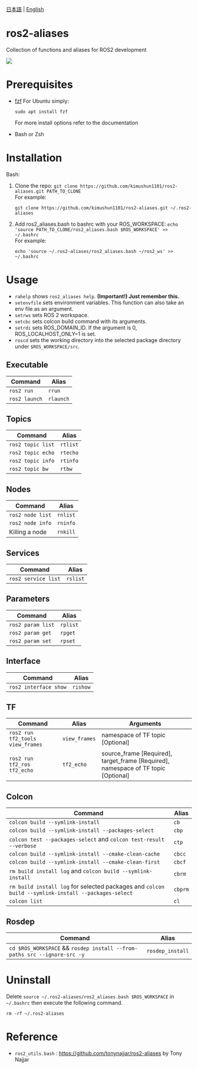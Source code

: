 [日本語](/README-ja.md) | [English](/README.md)

# ros2-aliases
Collection of functions and aliases for ROS2 development

![](https://github.com/tonynajjar/ros2-aliases/blob/main/usage.gif)

# Prerequisites

- [fzf](https://github.com/junegunn/fzf#installation)
  For Ubuntu simply: 
  ```
  sudo apt install fzf
  ```
  For more install options refer to the documentation

- Bash or Zsh

# Installation
Bash:
1. Clone the repo: `git clone https://github.com/kimushun1101/ros2-aliases.git PATH_TO_CLONE`  
    For example:
    ```
    git clone https://github.com/kimushun1101/ros2-aliases.git ~/.ros2-aliases
    ```
2. Add ros2_aliases.bash to bashrc with your ROS_WORKSPACE: `echo 'source PATH_TO_CLONE/ros2_aliases.bash $ROS_WORKSPACE' >> ~/.bashrc`  
    For example:
    ```
    echo 'source ~/.ros2-aliases/ros2_aliases.bash ~/ros2_ws' >> ~/.bashrc
    ```

# Usage

- `rahelp` shows `ros2_aliases help`. **(Important!) Just remember this.**
- `setenvfile` sets environment variables. This function can also take an env file as an argument.
- `setrws` sets ROS 2 workspace.
- `setcbc` sets colcon build command with its arguments.
- `setrdi` sets ROS_DOMAIN_ID. If the argument is 0, ROS_LOCALHOST_ONLY=1 is set.
- `roscd` sets the working directory into the selected package directory under `$ROS_WORKSPACE/src`.

## Executable

| Command | Alias |
| --- | --- |
| `ros2 run` | `rrun` |
| `ros2 launch` | `rlaunch` |

## Topics

| Command | Alias |
| --- | --- |
| `ros2 topic list` | `rtlist` |
| `ros2 topic echo` | `rtecho`|
| `ros2 topic info` | `rtinfo`|
| `ros2 topic bw` | `rtbw`|

## Nodes

| Command | Alias |
| --- | --- |
| `ros2 node list` | `rnlist` |
| `ros2 node info` | `rninfo`|
| Killing a node | `rnkill`|

## Services

| Command | Alias |
| --- | --- |
| `ros2 service list` | `rslist` |

## Parameters

| Command | Alias |
| --- | --- |
| `ros2 param list` | `rplist` |
| `ros2 param get`  | `rpget`|
| `ros2 param set`  | `rpset`|

## Interface

| Command | Alias |
| --- | --- |
| `ros2 interface show`  | `rishow`|

## TF

| Command | Alias | Arguments |
| --- | --- | --- |
| `ros2 run tf2_tools view_frames` | `view_frames` | namespace of TF topic [Optional] |
| `ros2 run tf2_ros tf2_echo` | `tf2_echo`| source_frame [Required], target_frame [Required], namespace of TF topic [Optional] |

## Colcon

| Command | Alias |
| --- | --- |
| `colcon build --symlink-install` | `cb` |
| `colcon build --symlink-install --packages-select` | `cbp`|
| `colcon test --packages-select` and `colcon test-result --verbose` | `ctp`|
| `colcon build --symlink-install --cmake-clean-cache ` | `cbcc`|
| `colcon build --symlink-install --cmake-clean-first ` | `cbcf`|
| `rm build install log` and `colcon build --symlink-install` | `cbrm`|
| `rm build install log` for selected packages and `colcon build --symlink-install --packages-select` | `cbprm`|
| `colcon list` | `cl` |

## Rosdep

| Command | Alias |
| --- | --- |
| `cd $ROS_WORKSPACE` && `rosdep install --from-paths src --ignore-src -y` | `rosdep_install` |

# Uninstall

Delete `source ~/.ros2-aliases/ros2_aliases.bash $ROS_WORKSPACE` in `~/.bashrc` then execute the following command.
```
rm -rf ~/.ros2-aliases
```

# Reference

- `ros2_utils.bash` : https://github.com/tonynajjar/ros2-aliases by Tony Najjar
